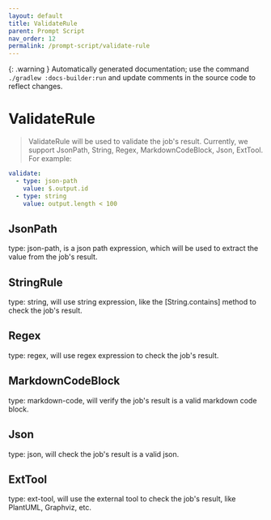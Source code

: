 ```yaml
---
layout: default
title: ValidateRule
parent: Prompt Script
nav_order: 12
permalink: /prompt-script/validate-rule
---
```


{: .warning }
Automatically generated documentation; use the command `./gradlew :docs-builder:run` and update comments in the source code to reflect changes.

# ValidateRule 

> ValidateRule will be used to validate the job's result.
Currently, we support JsonPath, String, Regex, MarkdownCodeBlock, Json, ExtTool.
For example:

```yaml
validate:
  - type: json-path
    value: $.output.id
  - type: string
    value: output.length < 100
```


## JsonPath 

type: json-path, is a json path expression, which will be used to extract the value from the job's result.

## StringRule 

type: string, will use string expression, like the [String.contains] method to check the job's result.

## Regex 

type: regex, will use regex expression to check the job's result.

## MarkdownCodeBlock 

type: markdown-code, will verify the job's result is a valid markdown code block.

## Json 

type: json, will check the job's result is a valid json.

## ExtTool 

type: ext-tool, will use the external tool to check the job's result, like PlantUML, Graphviz, etc.

